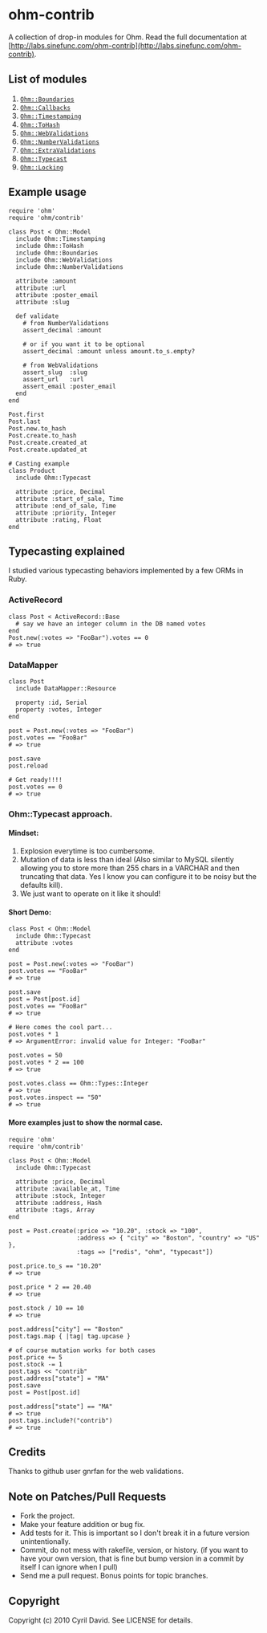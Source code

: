 ohm-contrib
===========

A collection of drop-in modules for Ohm. Read the full documentation at
[http://labs.sinefunc.com/ohm-contrib](http://labs.sinefunc.com/ohm-contrib).

List of modules
---------------
1. [`Ohm::Boundaries`](http://labs.sinefunc.com/ohm-contrib/doc/Ohm/Boundaries.html)
2. [`Ohm::Callbacks`](http://labs.sinefunc.com/ohm-contrib/doc/Ohm/Callbacks.html)
3. [`Ohm::Timestamping`](http://labs.sinefunc.com/ohm-contrib/doc/Ohm/Timestamping.html)
4. [`Ohm::ToHash`](http://labs.sinefunc.com/ohm-contrib/doc/Ohm/ToHash.html)
5. [`Ohm::WebValidations`](http://labs.sinefunc.com/ohm-contrib/doc/Ohm/WebValidations.html)
6. [`Ohm::NumberValidations`](http://labs.sinefunc.com/ohm-contrib/doc/Ohm/NumberValidations.html)
7. [`Ohm::ExtraValidations`](http://labs.sinefunc.com/ohm-contrib/doc/Ohm/ExtraValidations.html)
8. [`Ohm::Typecast`](http://labs.sinefunc.com/ohm-contrib/doc/Ohm/Typecast.html)
9. [`Ohm::Locking`](http://labs.sinefunc.com/ohm-contrib/doc/Ohm/Locking.html)

Example usage
-------------

    require 'ohm'
    require 'ohm/contrib'

    class Post < Ohm::Model
      include Ohm::Timestamping
      include Ohm::ToHash
      include Ohm::Boundaries
      include Ohm::WebValidations
      include Ohm::NumberValidations

      attribute :amount
      attribute :url
      attribute :poster_email
      attribute :slug

      def validate
        # from NumberValidations
        assert_decimal :amount

        # or if you want it to be optional
        assert_decimal :amount unless amount.to_s.empty?

        # from WebValidations
        assert_slug  :slug
        assert_url   :url
        assert_email :poster_email
      end
    end

    Post.first
    Post.last
    Post.new.to_hash
    Post.create.to_hash
    Post.create.created_at
    Post.create.updated_at

    # Casting example
    class Product
      include Ohm::Typecast

      attribute :price, Decimal
      attribute :start_of_sale, Time
      attribute :end_of_sale, Time
      attribute :priority, Integer
      attribute :rating, Float
    end

Typecasting explained
---------------------

I studied various typecasting behaviors implemented by a few ORMs in Ruby.

### ActiveRecord

    class Post < ActiveRecord::Base
      # say we have an integer column in the DB named votes
    end
    Post.new(:votes => "FooBar").votes == 0
    # => true

### DataMapper
    class Post
      include DataMapper::Resource

      property :id, Serial
      property :votes, Integer
    end

    post = Post.new(:votes => "FooBar")
    post.votes == "FooBar"
    # => true

    post.save
    post.reload

    # Get ready!!!!
    post.votes == 0
    # => true

### Ohm::Typecast approach.

#### Mindset:

1. Explosion everytime is too cumbersome.
2. Mutation of data is less than ideal (Also similar to MySQL silently allowing you
   to store more than 255 chars in a VARCHAR and then truncating that data. Yes I know
   you can configure it to be noisy but the defaults kill).
3. We just want to operate on it like it should!

#### Short Demo:
    class Post < Ohm::Model
      include Ohm::Typecast
      attribute :votes
    end

    post = Post.new(:votes => "FooBar")
    post.votes == "FooBar"
    # => true

    post.save
    post = Post[post.id]
    post.votes == "FooBar"
    # => true

    # Here comes the cool part...
    post.votes * 1
    # => ArgumentError: invalid value for Integer: "FooBar"

    post.votes = 50
    post.votes * 2 == 100
    # => true

    post.votes.class == Ohm::Types::Integer
    # => true
    post.votes.inspect == "50"
    # => true

#### More examples just to show the normal case.

    require 'ohm'
    require 'ohm/contrib'

    class Post < Ohm::Model
      include Ohm::Typecast

      attribute :price, Decimal
      attribute :available_at, Time
      attribute :stock, Integer
      attribute :address, Hash
      attribute :tags, Array
    end

    post = Post.create(:price => "10.20", :stock => "100",
                       :address => { "city" => "Boston", "country" => "US" },
                       :tags => ["redis", "ohm", "typecast"])

    post.price.to_s == "10.20"
    # => true

    post.price * 2 == 20.40
    # => true

    post.stock / 10 == 10
    # => true

    post.address["city"] == "Boston"
    post.tags.map { |tag| tag.upcase }

    # of course mutation works for both cases
    post.price += 5
    post.stock -= 1
    post.tags << "contrib"
    post.address["state"] = "MA"
    post.save
    post = Post[post.id]

    post.address["state"] == "MA"
    # => true
    post.tags.include?("contrib")
    # => true


Credits
-------
Thanks to github user gnrfan for the web validations.

Note on Patches/Pull Requests
-----------------------------
* Fork the project.
* Make your feature addition or bug fix.
* Add tests for it. This is important so I don't break it in a
  future version unintentionally.
* Commit, do not mess with rakefile, version, or history.
  (if you want to have your own version, that is fine but bump version in a
  commit by itself I can ignore when I pull)
* Send me a pull request. Bonus points for topic branches.

Copyright
---------
Copyright (c) 2010 Cyril David. See LICENSE for details.